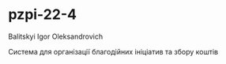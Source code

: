 # pzpi-22-4

Balitskyi Igor Oleksandrovich

Система для організації благодійних ініціатив та збору коштів
